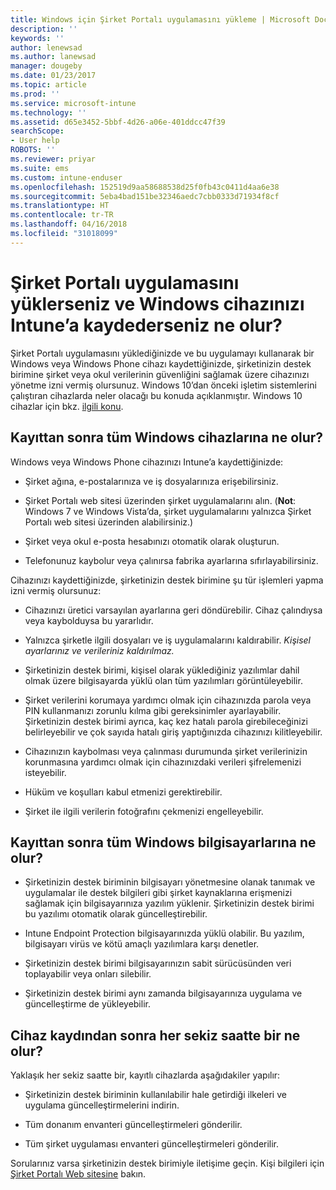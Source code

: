 ```yaml
---
title: Windows için Şirket Portalı uygulamasını yükleme | Microsoft Docs
description: ''
keywords: ''
author: lenewsad
ms.author: lanewsad
manager: dougeby
ms.date: 01/23/2017
ms.topic: article
ms.prod: ''
ms.service: microsoft-intune
ms.technology: ''
ms.assetid: d65e3452-5bbf-4d26-a06e-401ddcc47f39
searchScope:
- User help
ROBOTS: ''
ms.reviewer: priyar
ms.suite: ems
ms.custom: intune-enduser
ms.openlocfilehash: 152519d9aa58688538d25f0fb43c0411d4aa6e38
ms.sourcegitcommit: 5eba4bad151be32346aedc7cbb0333d71934f8cf
ms.translationtype: HT
ms.contentlocale: tr-TR
ms.lasthandoff: 04/16/2018
ms.locfileid: "31018099"
---
```

# <a name="what-happens-if-you-install-the-company-portal-app-and-enroll-your-windows-device-in-intune"></a>Şirket Portalı uygulamasını yüklerseniz ve Windows cihazınızı Intune’a kaydederseniz ne olur?

Şirket Portalı uygulamasını yüklediğinizde ve bu uygulamayı kullanarak bir Windows veya Windows Phone cihazı kaydettiğinizde, şirketinizin destek birimine şirket veya okul verilerinin güvenliğini sağlamak üzere cihazınızı yönetme izni vermiş olursunuz. Windows 10’dan önceki işletim sistemlerini çalıştıran cihazlarda neler olacağı bu konuda açıklanmıştır. Windows 10 cihazlar için bkz. [ilgili konu](what-happens-if-you-install-the-company-portal-app-and-enroll-your-device-in-intune-windows10.md).

## <a name="what-happens-to-all-windows-devices-after-enrollment"></a>Kayıttan sonra tüm Windows cihazlarına ne olur?
Windows veya Windows Phone cihazınızı Intune’a kaydettiğinizde:

-   Şirket ağına, e-postalarınıza ve iş dosyalarınıza erişebilirsiniz.

-   Şirket Portalı web sitesi üzerinden şirket uygulamalarını alın. (__Not__: Windows 7 ve Windows Vista’da, şirket uygulamalarını yalnızca Şirket Portalı web sitesi üzerinden alabilirsiniz.)

-   Şirket veya okul e-posta hesabınızı otomatik olarak oluşturun.

-   Telefonunuz kaybolur veya çalınırsa fabrika ayarlarına sıfırlayabilirsiniz.

Cihazınızı kaydettiğinizde, şirketinizin destek birimine şu tür işlemleri yapma izni vermiş olursunuz:

-   Cihazınızı üretici varsayılan ayarlarına geri döndürebilir. Cihaz çalındıysa veya kaybolduysa bu yararlıdır.

-   Yalnızca şirketle ilgili dosyaları ve iş uygulamalarını kaldırabilir. *Kişisel ayarlarınız ve verileriniz kaldırılmaz.*

-   Şirketinizin destek birimi, kişisel olarak yüklediğiniz yazılımlar dahil olmak üzere bilgisayarda yüklü olan tüm yazılımları görüntüleyebilir.

-   Şirket verilerini korumaya yardımcı olmak için cihazınızda parola veya PIN kullanmanızı zorunlu kılma gibi gereksinimler ayarlayabilir. Şirketinizin destek birimi ayrıca, kaç kez hatalı parola girebileceğinizi belirleyebilir ve çok sayıda hatalı giriş yaptığınızda cihazınızı kilitleyebilir.

-   Cihazınızın kaybolması veya çalınması durumunda şirket verilerinizin korunmasına yardımcı olmak için cihazınızdaki verileri şifrelemenizi isteyebilir.

-   Hüküm ve koşulları kabul etmenizi gerektirebilir.

-   Şirket ile ilgili verilerin fotoğrafını çekmenizi engelleyebilir.

## <a name="what-happens-to-all-windows-pcs-after-enrollment"></a>Kayıttan sonra tüm Windows bilgisayarlarına ne olur?

-  Şirketinizin destek biriminin bilgisayarı yönetmesine olanak tanımak ve uygulamalar ile destek bilgileri gibi şirket kaynaklarına erişmenizi sağlamak için bilgisayarınıza yazılım yüklenir. Şirketinizin destek birimi bu yazılımı otomatik olarak güncelleştirebilir.

-  Intune Endpoint Protection bilgisayarınızda yüklü olabilir. Bu yazılım, bilgisayarı virüs ve kötü amaçlı yazılımlara karşı denetler.

-  Şirketinizin destek birimi bilgisayarınızın sabit sürücüsünden veri toplayabilir veya onları silebilir.

-  Şirketinizin destek birimi aynı zamanda bilgisayarınıza uygulama ve güncelleştirme de yükleyebilir.

## <a name="what-happens-every-eight-hours-after-device-enrollment"></a>Cihaz kaydından sonra her sekiz saatte bir ne olur?

Yaklaşık her sekiz saatte bir, kayıtlı cihazlarda aşağıdakiler yapılır:

-   Şirketinizin destek biriminin kullanılabilir hale getirdiği ilkeleri ve uygulama güncelleştirmelerini indirin.

-   Tüm donanım envanteri güncelleştirmeleri gönderilir.

-   Tüm şirket uygulaması envanteri güncelleştirmeleri gönderilir.

Sorularınız varsa şirketinizin destek birimiyle iletişime geçin. Kişi bilgileri için [Şirket Portalı Web sitesine](https://portal.manage.microsoft.com#HelpDeskDialog) bakın.
